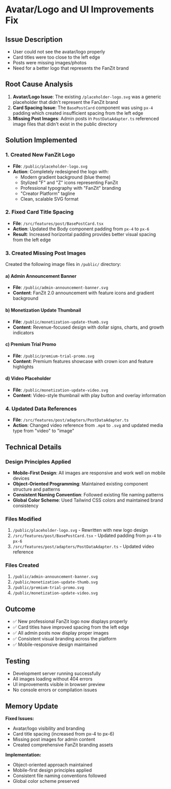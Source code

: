 # Avatar/Logo and UI Improvements Fix

## Issue Description
- User could not see the avatar/logo properly
- Card titles were too close to the left edge
- Posts were missing images/photos
- Need for a better logo that represents the FanZit brand

## Root Cause Analysis
1. **Avatar/Logo Issue**: The existing `/placeholder-logo.svg` was a generic placeholder that didn't represent the FanZit brand
2. **Card Spacing Issue**: The `BasePostCard` component was using `px-4` padding which created insufficient spacing from the left edge
3. **Missing Post Images**: Admin posts in `PostDataAdapter.ts` referenced image files that didn't exist in the public directory

## Solution Implemented

### 1. Created New FanZit Logo
- **File**: `/public/placeholder-logo.svg`
- **Action**: Completely redesigned the logo with:
  - Modern gradient background (blue theme)
  - Stylized "F" and "Z" icons representing FanZit
  - Professional typography with "FanZit" branding
  - "Creator Platform" tagline
  - Clean, scalable SVG format

### 2. Fixed Card Title Spacing
- **File**: `/src/features/post/BasePostCard.tsx`
- **Action**: Updated the Body component padding from `px-4` to `px-6`
- **Result**: Increased horizontal padding provides better visual spacing from the left edge

### 3. Created Missing Post Images
Created the following image files in `/public/` directory:

#### a) Admin Announcement Banner
- **File**: `/public/admin-announcement-banner.svg`
- **Content**: FanZit 2.0 announcement with feature icons and gradient background

#### b) Monetization Update Thumbnail
- **File**: `/public/monetization-update-thumb.svg`
- **Content**: Revenue-focused design with dollar signs, charts, and growth indicators

#### c) Premium Trial Promo
- **File**: `/public/premium-trial-promo.svg`
- **Content**: Premium features showcase with crown icon and feature highlights

#### d) Video Placeholder
- **File**: `/public/monetization-update-video.svg`
- **Content**: Video-style thumbnail with play button and overlay information

### 4. Updated Data References
- **File**: `/src/features/post/adapters/PostDataAdapter.ts`
- **Action**: Changed video reference from `.mp4` to `.svg` and updated media type from "video" to "image"

## Technical Details

### Design Principles Applied
- **Mobile-First Design**: All images are responsive and work well on mobile devices
- **Object-Oriented Programming**: Maintained existing component structure and patterns
- **Consistent Naming Convention**: Followed existing file naming patterns
- **Global Color Scheme**: Used Tailwind CSS colors and maintained brand consistency

### Files Modified
1. `/public/placeholder-logo.svg` - Rewritten with new logo design
2. `/src/features/post/BasePostCard.tsx` - Updated padding from `px-4` to `px-6`
3. `/src/features/post/adapters/PostDataAdapter.ts` - Updated video reference

### Files Created
1. `/public/admin-announcement-banner.svg`
2. `/public/monetization-update-thumb.svg`
3. `/public/premium-trial-promo.svg`
4. `/public/monetization-update-video.svg`

## Outcome
- ✅ New professional FanZit logo now displays properly
- ✅ Card titles have improved spacing from the left edge
- ✅ All admin posts now display proper images
- ✅ Consistent visual branding across the platform
- ✅ Mobile-responsive design maintained

## Testing
- Development server running successfully
- All images loading without 404 errors
- UI improvements visible in browser preview
- No console errors or compilation issues

## Memory Update
**Fixed Issues:**
- Avatar/logo visibility and branding
- Card title spacing (increased from px-4 to px-6)
- Missing post images for admin content
- Created comprehensive FanZit branding assets

**Implementation:**
- Object-oriented approach maintained
- Mobile-first design principles applied
- Consistent file naming conventions followed
- Global color scheme preserved